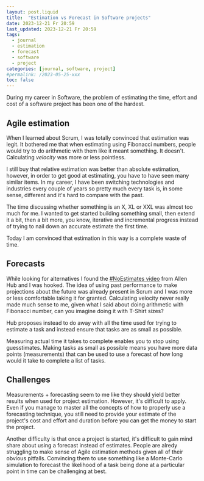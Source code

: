 ```yaml
---
layout: post.liquid
title:  "Estimation vs Forecast in Software projects"
date: 2023-12-21 Fr 20:59
last_updated: 2023-12-21 Fr 20:59
tags:
  - journal
  - estimation
  - forecast
  - software
  - project
categories: [journal, software, project]
#permalink: /2023-05-25-xxx
toc: false
---
```


During my career in Software, the problem of estimating the time,
effort and cost of a software project has been one of the hardest.


## Agile estimation

When I learned about Scrum, I was totally convinced that estimation
was legit. It bothered me that when estimating using Fibonacci
numbers, people would try to do arithmetic with them like it meant
something. It doesn't. Calculating *velocity* was more or less
pointless.

I still buy that relative estimation was better than absolute
estimation, however, in order to get good at estimating, you have to
have seen many similar items. In my career, I have been switching
technologies and industries every couple of years so pretty much
every task is, in some sense, different and it's hard to compare
with the past.

The time discussing whether something is an X, XL or XXL was almost
too much for me. I wanted to get started building something small,
then extend it a bit, then a bit more, you know, iterative and
incremental progress instead of trying to nail down an accurate
estimate the first time.

Today I am convinced that estimation in this way is a complete waste
of time.


## Forecasts

While looking for alternatives I found the [#NoEstimates video](https://www.youtube.com/watch?v=QVBlnCTu9Ms) from
Allen Hub and I was hooked. The idea of using past performance to
make projections about the future was already present in Scrum and I
was more or less comfortable taking it for granted. Calculating
velocity never really made much sense to me, given what I said about
doing arithmetic with Fibonacci number, can you imagine doing it
with T-Shirt sizes?

Hub proposes instead to do away with all the time used for trying to
estimate a task and instead ensure that tasks are as small as
possible.

Measuring actual time it takes to complete enables you to stop using
guesstimates. Making tasks as small as possible means you have more
data points (measurements) that can be used to use a forecast of how
long would it take to complete a list of tasks.


## Challenges

Measurements + forecasting seem to me like they should yield better
results when used for project estimation. However, it's difficult to
apply. Even if you manage to master all the concepts of how to
properly use a forecasting technique, you still need to provide your
estimate of the project's cost and effort and duration before you
can get the money to start the project.

Another difficulty is that once a project is started, it's difficult
to gain mind share about using a forecast instead of
estimates. People are alredy struggling to make sense of Agile
estimation methods given all of their obvious pitfalls. Convincing
them to use something like a Monte-Carlo simulation to forecast the
likelihood of a task being done at a particular point in time can be
challenging at best.

